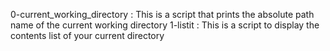 0-current_working_directory : This is a script that prints the absolute path name of the current working directory
1-listit : This is a script to display the contents list of your current directory
